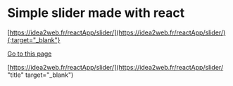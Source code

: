 # Simple slider made with react

[https://idea2web.fr/reactApp/slider/](https://idea2web.fr/reactApp/slider/){:target="_blank"}


[Go to this page](https://idea2web.fr/reactApp/slider/?target=_blank)

[https://idea2web.fr/reactApp/slider/](https://idea2web.fr/reactApp/slider/ "title" target="_blank")
